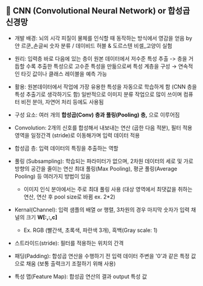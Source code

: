 ## 🔎 CNN (Convolutional Neural Network) or 합성곱 신경망

- 개발 배경: 뇌의 시각 피질이 물체를 인식할 때 동작하는 방식에서 영감을 얻음
  by 얀 르쿤_손글씨 숫자 분류 / 데이비드 허블 & 도르스텐 비셀_고양이 실험

- 원리: 입력층 바로 다음에 있는 층이 원본 데이터에서 저수준 특성 추출 -> 층을 거듭할 수록 추출한 특성으로
        고수준 특성을 만듦으로써 특성 계층을 구성
        → 연속적인 타깃 값이나 클래스 레이블을 예측 가능

- 활용: 원본데이터에서 작업에 가장 유용한 특성을 자동으로 학습하게 함 (CNN 층을 특성 추출기로 생각하기도 함)
        일반적으로 이미지 분류 작업으로 많이 쓰이며 컴퓨터 비전 분야, 자연어 처리 등에도 사용됨

- 구성 요소: 여러 개의 **합성곱(Conv) 층과 풀링(Pooling) 층,** 으로 이루어짐
 - Convolution: 2개의 신호를 합성해서 내보내는 연산 (곱한 다음 적분), 필터 적용 영역을 일정간격 (stride)로 이동해가며 입력 데이터 적용
 - 합성곱 층: 입력 데이터의 특징을 추출하는 역할
 - 풀링 (Subsampling): 학습되는 파라미터가 없으며, 2차원 데이터의 세로 및 가로 방향의 공간을 줄이는 연산
                       최대 풀링(Max Pooling), 평균 풀링(Average Pooling) 등 여러가지 방법이 있음
   - 이미지 인식 분야에서는 주로 최대 풀링 사용 (대상 영역에서 최댓값을 취하는 연산, 연산 후 pool size로 바뀜 ex. 2*2)
 - Kernal(Channel): 입력 샘플의 배열 or 행렬, 3차원의 경우 마지막 숫자가 입력 채널의 크기 **W[:,:,c]**
   - Ex. RGB (빨간색, 초록색, 파란색 3개), 흑백(Gray scale: 1)
 - 스트라이드(stride): 필터를 적용하는 위치의 간격
 - 패딩(Padding): 합성곱 연산을 수행하기 전 입력 데이터 주변을 '0'과 같은 특정 값으로 채움 (보통 출력크기 조절하기 위해 사용)
 - 특성 맵(Feature Map): 합성곱 연산의 결과 output 특성 값




